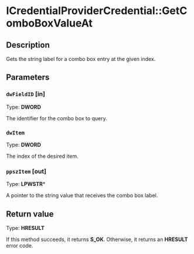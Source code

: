 # ICredentialProviderCredential::GetComboBoxValueAt

## Description

Gets the string label for a combo box entry at the given index.

## Parameters

### `dwFieldID` [in]

Type: **DWORD**

The identifier for the combo box to query.

### `dwItem`

Type: **DWORD**

The index of the desired item.

### `ppszItem` [out]

Type: **LPWSTR***

A pointer to the string value that receives the combo box label.

## Return value

Type: **HRESULT**

If this method succeeds, it returns **S_OK**. Otherwise, it returns an **HRESULT** error code.